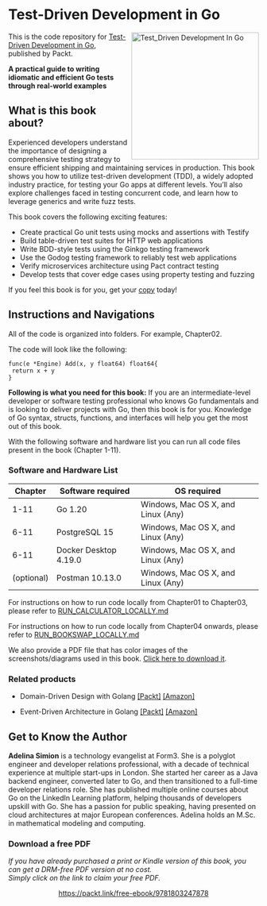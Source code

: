 # Test-Driven Development in Go

<a href="https://www.packtpub.com/product/test-driven-development-in-go/9781803247878"><img src="https://m.media-amazon.com/images/I/41oT4utXBhL._SX403_BO1,204,203,200_.jpg" alt="Test_Driven Development In Go" height="256px" align="right"></a>

This is the code repository
for [Test-Driven Development in Go](https://www.packtpub.com/product/test-driven-development-in-go/9781803247878),
published by Packt.

**A practical guide to writing idiomatic and efficient Go tests through real-world examples**

## What is this book about?

Experienced developers understand the importance of designing a comprehensive testing strategy to ensure efficient
shipping and maintaining services in production. This book shows you how to utilize test-driven development (TDD), a
widely adopted industry practice, for testing your Go apps at different levels. You’ll also explore challenges faced in
testing concurrent code, and learn how to leverage generics and write fuzz tests.

This book covers the following exciting features:

* Create practical Go unit tests using mocks and assertions with Testify
* Build table-driven test suites for HTTP web applications
* Write BDD-style tests using the Ginkgo testing framework
* Use the Godog testing framework to reliably test web applications
* Verify microservices architecture using Pact contract testing
* Develop tests that cover edge cases using property testing and fuzzing

If you feel this book is for you, get your [copy](https://www.amazon.com/dp/1803247878) today!

<!---<a href="https://www.packtpub.com/?utm_source=github&utm_medium=banner&utm_campaign=GitHubBanner"><img src="https://raw.githubusercontent.com/PacktPublishing/GitHub/master/GitHub.png" alt="https://www.packtpub.com/" border="5" /></a> --->

## Instructions and Navigations

All of the code is organized into folders. For example, Chapter02.

The code will look like the following:

```
func(e *Engine) Add(x, y float64) float64{
 return x + y
}
```

**Following is what you need for this book:**
If you are an intermediate-level developer or software testing professional who knows Go fundamentals and is looking to
deliver projects with Go, then this book is for you. Knowledge of Go syntax, structs, functions, and interfaces will
help you get the most out of this book.

With the following software and hardware list you can run all code files present in the book (Chapter 1-11).

### Software and Hardware List

| Chapter    | Software required     | OS required                        |
|------------|-----------------------|------------------------------------|
| 1-11       | Go 1.20               | Windows, Mac OS X, and Linux (Any) |
| 6-11       | PostgreSQL 15         | Windows, Mac OS X, and Linux (Any) |
| 6-11       | Docker Desktop 4.19.0 | Windows, Mac OS X, and Linux (Any) |
| (optional) | Postman 10.13.0       | Windows, Mac OS X, and Linux (Any) |

For instructions on how to run code locally from Chapter01 to Chapter03, please refer
to [RUN_CALCULATOR_LOCALLY.md](https://github.com/PacktPublishing/Test-Driven-Development-in-Go/blob/main/RUN_CALCULATOR_LOCALLY.md)

For instructions on how to run code locally from Chapter04 onwards, please refer
to [RUN_BOOKSWAP_LOCALLY.md](https://github.com/PacktPublishing/Test-Driven-Development-in-Go/blob/main/RUN_BOOKSWAP_LOCALLY.md)

We also provide a PDF file that has color images of the screenshots/diagrams used in this
book. [Click here to download it](https://packt.link/KFZWx).

### Related products

* Domain-Driven Design with
  Golang [[Packt]](https://www.packtpub.com/product/domain-driven-design-with-golang/9781804613450?utm_source=github&utm_medium=repository&utm_campaign=9781804613450) [[Amazon]](https://www.amazon.com/dp/1804613452)

* Event-Driven Architecture in
  Golang [[Packt]](https://www.packtpub.com/product/event-driven-architecture-in-golang/9781803238012?utm_source=github&utm_medium=repository&utm_campaign=9781803238012) [[Amazon]](https://www.amazon.com/dp/1803238011)

## Get to Know the Author

**Adelina Simion**
is a technology evangelist at Form3. She is a polyglot engineer and developer relations professional, with a decade of
technical experience at multiple start-ups in London. She started her career as a Java backend engineer, converted later
to Go, and then transitioned to a full-time developer relations role. She has published multiple online courses about Go
on the LinkedIn Learning platform, helping thousands of developers upskill with Go. She has a passion for public
speaking, having presented on cloud architectures at major European conferences. Adelina holds an M.Sc. in mathematical
modeling and computing.

### Download a free PDF

<i>If you have already purchased a print or Kindle version of this book, you can get a DRM-free PDF version at no
cost.<br>Simply click on the link to claim your free PDF.</i>
<p align="center"> <a href="https://packt.link/free-ebook/9781803247878">https://packt.link/free-ebook/9781803247878 </a> </p>
